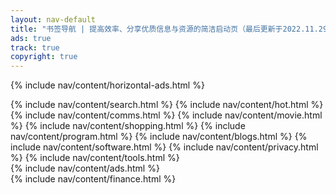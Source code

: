 ```yaml
---
layout: nav-default
title: "书签导航 | 提高效率、分享优质信息与资源的简洁启动页（最后更新于2022.11.29）"
ads: true
track: true
copyright: true
---
```


{% include nav/content/horizontal-ads.html %}
<div class="nav-item">
    <div class="nav-ad-content">
        <div class="nav-content">
            {% include nav/content/search.html %}
            {% include nav/content/hot.html %}
            {% include nav/content/comms.html %}
            {% include nav/content/movie.html %}
            {% include nav/content/shopping.html %}
            {% include nav/content/program.html %}
            {% include nav/content/blogs.html %}
            {% include nav/content/software.html %}
            {% include nav/content/privacy.html %}
            {% include nav/content/tools.html %}
        </div>
    </div>
    <div>
        {% include nav/content/ads.html %}
    </div>
</div>
{% include nav/content/finance.html %}

